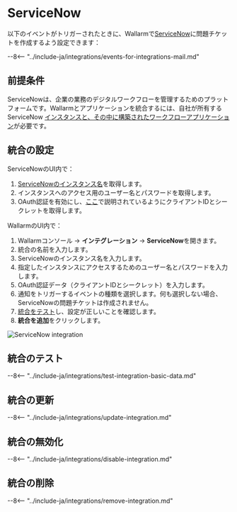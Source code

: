 # ServiceNow

以下のイベントがトリガーされたときに、Wallarmで[ServiceNow](https://www.servicenow.com/)に問題チケットを作成するよう設定できます：

--8<-- "../include-ja/integrations/events-for-integrations-mail.md"

## 前提条件

ServiceNowは、企業の業務のデジタルワークフローを管理するためのプラットフォームです。Wallarmとアプリケーションを統合するには、自社が所有するServiceNow [インスタンスと、その中に構築されたワークフローアプリケーション](https://www.servicenow.com/lpdem/demonow-cloud-platform-app-dev.html)が必要です。

## 統合の設定

ServiceNowのUI内で：

1. [ServiceNowのインスタンス名](https://docs.servicenow.com/bundle/tokyo-application-development/page/build/team-development/concept/c_InstanceHierarchies.html)を取得します。
1. インスタンスへのアクセス用のユーザー名とパスワードを取得します。
1. OAuth認証を有効にし、[ここ](https://docs.servicenow.com/bundle/tokyo-application-development/page/integrate/inbound-rest/task/t_EnableOAuthWithREST.html)で説明されているようにクライアントIDとシークレットを取得します。

WallarmのUI内で：

1. Wallarmコンソール → **インテグレーション** → **ServiceNow**を開きます。
1. 統合の名前を入力します。
1. ServiceNowのインスタンス名を入力します。
1. 指定したインスタンスにアクセスするためのユーザー名とパスワードを入力します。
1. OAuth認証データ（クライアントIDとシークレット）を入力します。
1. 通知をトリガーするイベントの種類を選択します。何も選択しない場合、ServiceNowの問題チケットは作成されません。
1. [統合をテスト](#統合のテスト)し、設定が正しいことを確認します。
1. **統合を追加**をクリックします。

![ServiceNow integration](../../../images/user-guides/settings/integrations/add-servicenow-integration.png)

## 統合のテスト

--8<-- "../include-ja/integrations/test-integration-basic-data.md"

## 統合の更新

--8<-- "../include-ja/integrations/update-integration.md"

## 統合の無効化

--8<-- "../include-ja/integrations/disable-integration.md"

## 統合の削除

--8<-- "../include-ja/integrations/remove-integration.md"